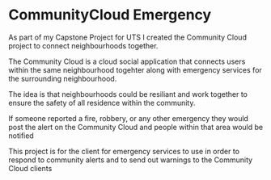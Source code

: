 # CommunityCloud Emergency

As part of my Capstone Project for UTS I created the Community Cloud project to connect neighbourhoods together.

The Community Cloud is a cloud social application that connects users within the same neighbourhood togehter along with emergency services for the surrounding neighbourhood.

The idea is that neighbourhoods could be resiliant and work together to ensure the safety of all residence within the community.

If someone reported a fire, robbery, or any other emergency they would post the alert on the Community Cloud and people within that area would be notified

This project is for the client for emergency services to use in order to respond to community alerts and to send out warnings to the Community Cloud clients
